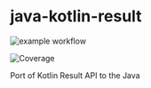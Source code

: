 # java-kotlin-result


![example workflow](https://github.com/skopylov58/java-kotlin-result/actions/workflows/gradle.yml/badge.svg)

![Coverage](https://github.com/skopylov58/java-kotlin-result/actions/workflows/gradle.yml)

Port of Kotlin Result API to the Java


